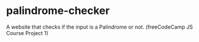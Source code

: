 # palindrome-checker
A website that checks if the input is a Palindrome or not. (freeCodeCamp JS Course Project 1)
